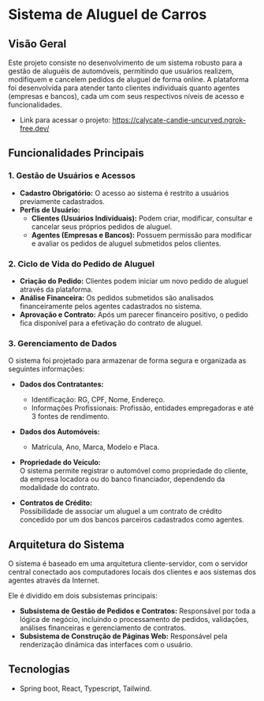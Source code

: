 # Sistema de Aluguel de Carros

## Visão Geral
Este projeto consiste no desenvolvimento de um sistema robusto para a gestão de aluguéis de automóveis, permitindo que usuários realizem, modifiquem e cancelem pedidos de aluguel de forma online. A plataforma foi desenvolvida para atender tanto clientes individuais quanto agentes (empresas e bancos), cada um com seus respectivos níveis de acesso e funcionalidades.

- Link para acessar o projeto: https://calycate-candie-uncurved.ngrok-free.dev/

## Funcionalidades Principais

### 1. Gestão de Usuários e Acessos
- **Cadastro Obrigatório:** O acesso ao sistema é restrito a usuários previamente cadastrados.  
- **Perfis de Usuário:**
  - **Clientes (Usuários Individuais):** Podem criar, modificar, consultar e cancelar seus próprios pedidos de aluguel.  
  - **Agentes (Empresas e Bancos):** Possuem permissão para modificar e avaliar os pedidos de aluguel submetidos pelos clientes.  

### 2. Ciclo de Vida do Pedido de Aluguel
- **Criação do Pedido:** Clientes podem iniciar um novo pedido de aluguel através da plataforma.  
- **Análise Financeira:** Os pedidos submetidos são analisados financeiramente pelos agentes cadastrados no sistema.  
- **Aprovação e Contrato:** Após um parecer financeiro positivo, o pedido fica disponível para a efetivação do contrato de aluguel.  

### 3. Gerenciamento de Dados
O sistema foi projetado para armazenar de forma segura e organizada as seguintes informações:

- **Dados dos Contratantes:**
  - Identificação: RG, CPF, Nome, Endereço.  
  - Informações Profissionais: Profissão, entidades empregadoras e até 3 fontes de rendimento.  

- **Dados dos Automóveis:**
  - Matrícula, Ano, Marca, Modelo e Placa.  

- **Propriedade do Veículo:**  
  O sistema permite registrar o automóvel como propriedade do cliente, da empresa locadora ou do banco financiador, dependendo da modalidade do contrato.  

- **Contratos de Crédito:**  
  Possibilidade de associar um aluguel a um contrato de crédito concedido por um dos bancos parceiros cadastrados como agentes.  

## Arquitetura do Sistema
O sistema é baseado em uma arquitetura cliente-servidor, com o servidor central conectado aos computadores locais dos clientes e aos sistemas dos agentes através da Internet.

Ele é dividido em dois subsistemas principais:

- **Subsistema de Gestão de Pedidos e Contratos:** Responsável por toda a lógica de negócio, incluindo o processamento de pedidos, validações, análises financeiras e gerenciamento de contratos.  
- **Subsistema de Construção de Páginas Web:** Responsável pela renderização dinâmica das interfaces com o usuário.

## Tecnologias
- Spring boot, React, Typescript, Tailwind.

